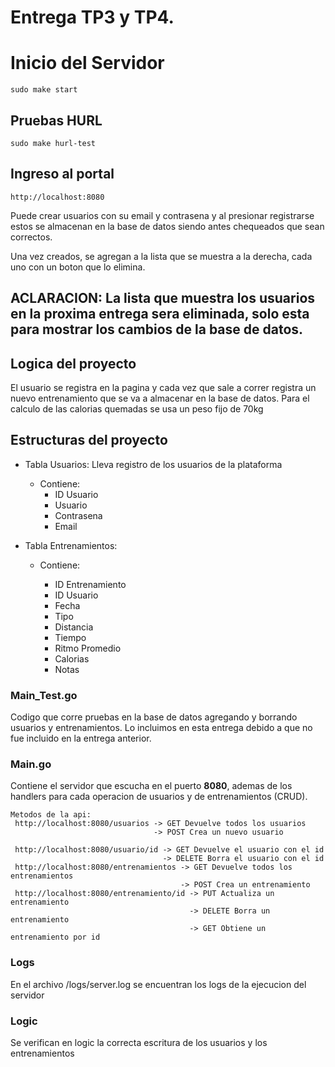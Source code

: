# Entrega TP3 y TP4.

# Inicio del Servidor
    sudo make start

## Pruebas HURL
    sudo make hurl-test
## Ingreso al portal
    http://localhost:8080
Puede crear usuarios con su email y contrasena y al presionar registrarse estos se almacenan en la base de datos siendo antes chequeados que sean correctos.

Una vez creados, se agregan a la lista que se muestra a la derecha, cada uno con un boton que lo elimina.

**ACLARACION:**
 La lista que muestra los usuarios en la proxima entrega sera eliminada, solo esta para mostrar los cambios de la base de datos.
------------------

## Logica del proyecto
El usuario se registra en la pagina y cada vez que sale a correr registra un nuevo entrenamiento que se va a almacenar en la base de datos. Para el calculo de las calorias quemadas se usa un peso fijo de 70kg

## Estructuras del proyecto
- Tabla Usuarios: Lleva registro de los usuarios de la plataforma
    
  - Contiene: 
    - ID Usuario
    - Usuario
    - Contrasena
    - Email
    
- Tabla Entrenamientos:

  - Contiene:
    
    - ID Entrenamiento
    - ID Usuario
    - Fecha
    - Tipo
    - Distancia
    - Tiempo
    - Ritmo Promedio
    - Calorias
    - Notas


### Main_Test.go

Codigo que corre pruebas en la base de datos agregando y borrando usuarios y entrenamientos. Lo incluimos en esta entrega debido a que no fue incluido en la entrega anterior.
### Main.go

Contiene el servidor que escucha en el puerto **8080**, ademas de los handlers para cada operacion de usuarios y de entrenamientos (CRUD).

    Metodos de la api:
     http://localhost:8080/usuarios -> GET Devuelve todos los usuarios
                                    -> POST Crea un nuevo usuario

     http://localhost:8080/usuario/id -> GET Devuelve el usuario con el id
                                      -> DELETE Borra el usuario con el id
     http://localhost:8080/entrenamientos -> GET Devuelve todos los entrenamientos
                                          -> POST Crea un entrenamiento
     http://localhost:8080/entrenamiento/id -> PUT Actualiza un entrenamiento
                                            -> DELETE Borra un entrenamiento
                                            -> GET Obtiene un entrenamiento por id

### Logs
En el archivo /logs/server.log se encuentran los logs de la ejecucion del servidor
### Logic
Se verifican en logic la correcta escritura de los usuarios y los entrenamientos

